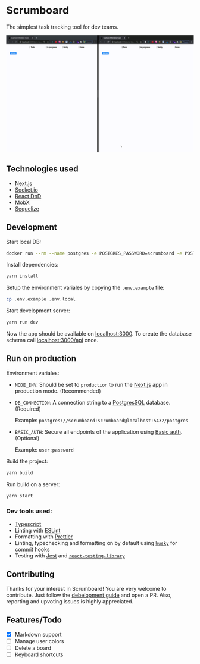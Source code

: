 # Scrumboard

The simplest task tracking tool for dev teams.

![Scrumboard](scrumboard.gif)

## Technologies used

- [Next.js](https://nextjs.org)
- [Socket.io](https://socket.io)
- [React DnD](https://react-dnd.github.io/react-dnd/about)
- [MobX](https://mobx.js.org/README.html)
- [Sequelize](https://sequelize.org)

## Development

Start local DB:

```bash
docker run --rm --name postgres -e POSTGRES_PASSWORD=scrumboard -e POSTGRES_USER=scrumboard -p 5432:5432 -d postgres
```

Install dependencies:

```bash
yarn install
```

Setup the environment variales by copying the `.env.example` file:

```bash
cp .env.example .env.local
```

Start development server:

```bash
yarn run dev
```

Now the app should be available on [localhost:3000](http://localhost:3000). To create
the database schema call [localhost:3000/api](http://localhost:3000/api) once.

## Run on production

Environment variales:

- `NODE_ENV`: Should be set to `production` to run the [Next.js](https://nextjs.org)
  app in production mode. (Recommended)
- `DB_CONNECTION`: A connection string to a [PostgresSQL](https://www.postgresql.org)
  database. (Required)

  Example: `postgres://scrumboard:scrumboard@localhost:5432/postgres`

- `BASIC_AUTH`: Secure all endpoints of the application using
  [Basic auth](https://tools.ietf.org/html/rfc7617). (Optional)

  Example: `user:password`

Build the project:

```bash
yarn build
```

Run build on a server:

```bash
yarn start
```

### Dev tools used:

- [Typescript](https://www.typescriptlang.org/)
- Linting with [ESLint](https://eslint.org/)
- Formatting with [Prettier](https://prettier.io/)
- Linting, typechecking and formatting on by default using [`husky`](https://github.com/typicode/husky) for commit hooks
- Testing with [Jest](https://jestjs.io/) and [`react-testing-library`](https://testing-library.com/docs/react-testing-library/intro)

## Contributing

Thanks for your interest in Scrumboard! You are very welcome to contribute. Just follow
the [debelopment guide](#development) and open a PR. Also, reporting and upvoting issues
is highly appreciated.

## Features/Todo

- [x] Markdown support
- [ ] Manage user colors
- [ ] Delete a board
- [ ] Keyboard shortcuts
